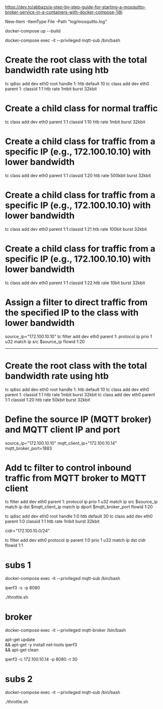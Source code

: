 https://dev.to/abbazs/a-step-by-step-guide-for-starting-a-mosquitto-broker-service-in-a-containers-with-docker-compose-1j8i

New-Item -ItemType File -Path "log/mosquitto.log"

docker-compose up --build


docker-compose exec -it --privileged mqtt-sub /bin/bash

# Create the root class with the total bandwidth rate using htb
tc qdisc add dev eth0 root handle 1: htb default 10
tc class add dev eth0 parent 1: classid 1:1 htb rate 1mbit burst 32kbit

# Create a child class for normal traffic
tc class add dev eth0 parent 1:1 classid 1:10 htb rate 1mbit burst 32kbit

# Create a child class for traffic from a specific IP (e.g., 172.100.10.10) with lower bandwidth
tc class add dev eth0 parent 1:1 classid 1:20 htb rate 500kbit burst 32kbit

# Create a child class for traffic from a specific IP (e.g., 172.100.10.10) with lower bandwidth
tc class add dev eth0 parent 1:1 classid 1:21 htb rate 100bit burst 32kbit

# Create a child class for traffic from a specific IP (e.g., 172.100.10.10) with lower bandwidth
tc class add dev eth0 parent 1:1 classid 1:22 htb rate 10bit burst 32kbit
# Assign a filter to direct traffic from the specified IP to the class with lower bandwidth
source_ip="172.100.10.10"
tc filter add dev eth0 parent 1: protocol ip prio 1 u32 match ip src $source_ip flowid 1:20


-----------------------

# Create the root class with the total bandwidth rate using htb
tc qdisc add dev eth0 root handle 1: htb default 10
tc class add dev eth0 parent 1: classid 1:1 htb rate 1mbit burst 32kbit
tc class add dev eth0 parent 1:1 classid 1:20 htb rate 50kbit burst 32kbit
# Define the source IP (MQTT broker) and MQTT client IP and port
source_ip="172.100.10.10"
mqtt_client_ip="172.100.10.14"
mqtt_broker_port=1883

# Add tc filter to control inbound traffic from MQTT broker to MQTT client
tc filter add dev eth0 parent 1: protocol ip prio 1 u32 match ip src $source_ip match ip dst $mqtt_client_ip match ip dport $mqtt_broker_port flowid 1:20




tc qdisc add dev eth0 root handle 1:0 htb default 30
tc class add dev eth0 parent 1:0 classid 1:1 htb rate 1mbit burst 32kbit

cidr="172.100.10.0/24"

tc filter add dev eth0 protocol ip parent 1:0 prio 1 u32 match ip dst cidr flowid 1:1

# subs 1

docker-compose exec -it --privileged mqtt-sub /bin/bash

iperf3 -s -p 8080

./throttle.sh

# broker

docker-compose exec -it --privileged mqtt-broker /bin/bash

apt-get update \
  && apt-get -y install net-tools iperf3 \
  && apt-get clean

iperf3 -c 172.100.10.14 -p 8080 -t 30


# subs 2

docker-compose exec -it --privileged mqtt-sub /bin/bash

./throttle.sh



